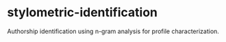 # stylometric-identification
Authorship identification using n-gram analysis for profile characterization. 
